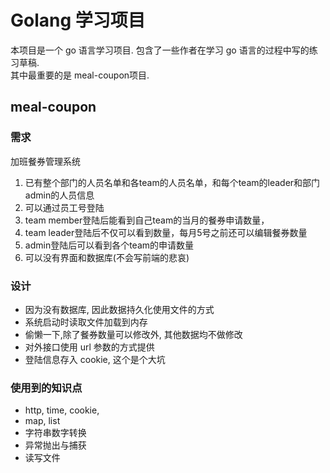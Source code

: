 # Golang 学习项目
本项目是一个 go 语言学习项目. 包含了一些作者在学习 go 语言的过程中写的练习草稿.  
其中最重要的是 meal-coupon项目.  
## meal-coupon
### 需求
加班餐券管理系统
1. 已有整个部门的人员名单和各team的人员名单，和每个team的leader和部门admin的人员信息
2. 可以通过员工号登陆
3. team member登陆后能看到自己team的当月的餐券申请数量，
4. team leader登陆后不仅可以看到数量，每月5号之前还可以编辑餐券数量
5. admin登陆后可以看到各个team的申请数量
6. 可以没有界面和数据库(不会写前端的悲哀)
### 设计
- 因为没有数据库, 因此数据持久化使用文件的方式
- 系统启动时读取文件加载到内存
- 偷懒一下,除了餐券数量可以修改外, 其他数据均不做修改
- 对外接口使用 url 参数的方式提供 
- 登陆信息存入 cookie, 这个是个大坑
### 使用到的知识点
- http, time, cookie, 
- map, list
- 字符串数字转换
- 异常抛出与捕获
- 读写文件
